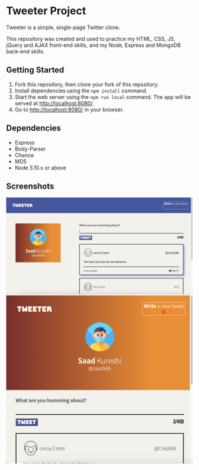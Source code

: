 # Tweeter Project

Tweeter is a simple, single-page Twitter clone.

This repository was created and used to practice my HTML, CSS, JS, jQuery and AJAX front-end skills, and my Node, Express and MongoDB back-end skills.

## Getting Started

1. Fork this repository, then clone your fork of this repository.
2. Install dependencies using the `npm install` command.
3. Start the web server using the `npm run local` command. The app will be served at <http://localhost:8080/>.
4. Go to <http://localhost:8080/> in your browser.

## Dependencies

- Express
- Body-Parser
- Chance
- MD5
- Node 5.10.x or above

## Screenshots

!["Tweeter homepage on a desktop screen"](https://raw.githubusercontent.com/saadkureshi/tweeter/master/docs/tweeter-homepage-desktop.png)
!["Tweeter homepage on a mobile screen"](https://raw.githubusercontent.com/saadkureshi/tweeter/master/docs/tweeter-homepage-mobile.png)
